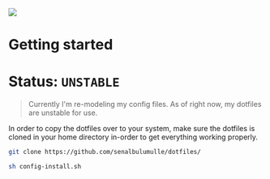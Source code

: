 <img src="dotfiles-logo.png"></img>


# Getting started


# Status: `UNSTABLE`

> Currently I'm re-modeling my config files. As of right now, my dotfiles are unstable for use. 


In order to copy the dotfiles over to your system, make sure the dotfiles is cloned
in your home directory in-order to get everything working properly. 


```sh
git clone https://github.com/senalbulumulle/dotfiles/
```



```sh 
sh config-install.sh
```
